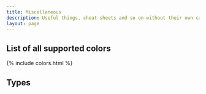 ```yaml
---
title: Miscellaneous
description: Useful things, cheat sheets and so on without their own category
layout: page
---
```



## List of all supported colors
{% include colors.html %}

## Types
